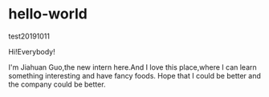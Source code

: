 # hello-world
test20191011

Hi!Everybody!

I'm Jiahuan Guo,the new intern here.And I love this place,where I can learn something interesting and have fancy foods.
Hope that I could be better and the company could be better.
